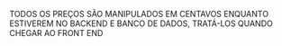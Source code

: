 TODOS OS PREÇOS SÃO MANIPULADOS EM CENTAVOS ENQUANTO ESTIVEREM NO BACKEND E BANCO DE DADOS, TRATÁ-LOS QUANDO CHEGAR AO FRONT END